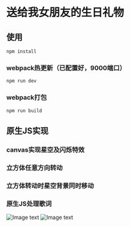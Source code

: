 # 送给我女朋友的生日礼物
## 使用
`npm install`
### webpack热更新（已配置好，9000端口）
`npm run dev`
### webpack打包
`npm run build`
## 原生JS实现
### canvas实现星空及闪烁特效
### 立方体任意方向转动
### 立方体转动时星空背景同时移动
### 原生JS处理歌词
![Image text](https://raw.githubusercontent.com/lq19990329/birthday-present/master/images/md.jpg)
![Image text](https://raw.githubusercontent.com/lq19990329/birthday-present/master/images/md1.jpg)